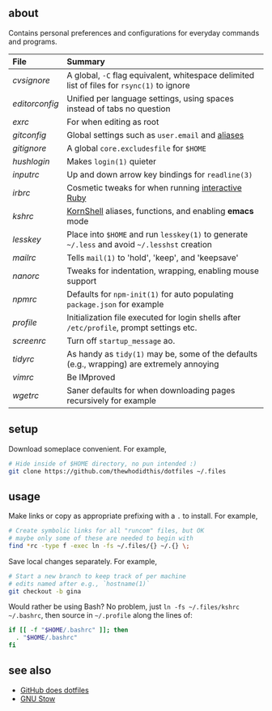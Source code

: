 ## about

Contains personal preferences and configurations for everyday commands and programs.

| File               | Summary                                                                                         |
|:------------------ |:----------------------------------------------------------------------------------------------- | 
| _cvsignore_        | A global, `-C` flag equivalent, whitespace delimited list of files for `rsync(1)` to ignore     |
| _editorconfig_     | Unified per language settings, using spaces instead of tabs no question                         |
| _exrc_             | For when editing as root                                                                        |
| _gitconfig_        | Global settings such as `user.email` and [aliases]                                              |
| _gitignore_        | A global `core.excludesfile` for `$HOME`                                                        |
| _hushlogin_        | Makes `login(1)` quieter                                                                        |
| _inputrc_          | Up and down arrow key bindings for `readline(3)`                                                |
| _irbrc_            | Cosmetic tweaks for when running [interactive Ruby]                                             |
| _kshrc_            | [KornShell] aliases, functions, and enabling **emacs** mode                                     |
| _lesskey_          | Place into `$HOME` and run `lesskey(1)` to generate `~/.less` and avoid `~/.lesshst` creation   |
| _mailrc_           | Tells `mail(1)` to 'hold', 'keep', and 'keepsave'                                               |
| _nanorc_           | Tweaks for indentation, wrapping, enabling mouse support                                        |
| _npmrc_            | Defaults for `npm-init(1)` for auto populating `package.json` for example                       |
| _profile_          | Initialization file executed for login shells after `/etc/profile`, prompt settings etc.        |
| _screenrc_         | Turn off `startup_message` ao.                                                                  |
| _tidyrc_           | As handy as `tidy(1)` may be, some of the defaults (e.g., wrapping) are extremely annoying      |
| _vimrc_            | Be IMproved                                                                                     |
| _wgetrc_           | Saner defaults for when downloading pages recursively for example                               |

[aliases]: https://git-scm.com/book/en/v2/Git-Basics-Git-Aliases
[interactive Ruby]: https://github.com/ruby/irb
[KornShell]: https://man.openbsd.org/ksh

## setup

Download someplace convenient. For example,

```sh
# Hide inside of $HOME directory, no pun intended :)
git clone https://github.com/thewhodidthis/dotfiles ~/.files
```

## usage

Make links or copy as appropriate prefixing with a `.` to install. For example,

```sh
# Create symbolic links for all "runcom" files, but OK
# maybe only some of these are needed to begin with
find *rc -type f -exec ln -fs ~/.files/{} ~/.{} \;
```

Save local changes separately. For example,

```sh
# Start a new branch to keep track of per machine
# edits named after e.g., `hostname(1)`
git checkout -b gina
```

Would rather be using Bash? No problem, just `ln -fs ~/.files/kshrc ~/.bashrc`, then source in `~/.profile` along the lines of:

```sh
if [[ -f "$HOME/.bashrc" ]]; then
  . "$HOME/.bashrc"
fi
```

## see also

- [GitHub does dotfiles](https://dotfiles.github.io)
- [GNU Stow](https://www.gnu.org/software/stow/)
